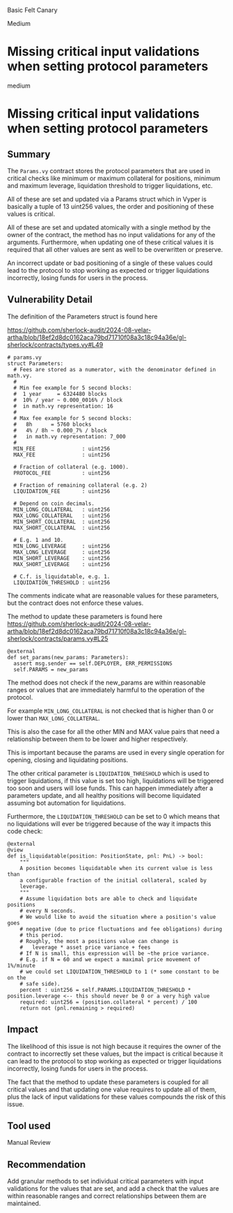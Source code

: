 Basic Felt Canary

Medium

# Missing critical input validations when setting protocol parameters

medium

# Missing critical input validations when setting protocol parameters

## Summary

The `Params.vy` contract stores the protocol parameters that are used in critical checks like minimum or maximum collateral
for positions, minimum and maximum leverage, liquidation threshold to trigger liquidations, etc.

All of these are set and updated via a Params struct which in Vyper is basically a tuple of 13 uint256 values, the order and positioning of these values is critical.

All of these are set and updated atomically with a single method by the owner of the contract, the method has no input validations for any of the arguments. Furthermore, when updating one of these critical values it is required that all other values are sent as well to be overwritten or preserve.

An incorrect update or bad positioning of a single of these values could lead to the protocol to stop working as expected or trigger liquidations incorrectly, losing funds for users in the process.

## Vulnerability Detail

The definition of the Parameters struct is found here

https://github.com/sherlock-audit/2024-08-velar-artha/blob/18ef2d8dc0162aca79bd71710f08a3c18c94a36e/gl-sherlock/contracts/types.vy#L49

```vyper
# params.vy
struct Parameters:
  # Fees are stored as a numerator, with the denominator defined in math.vy.
  #
  # Min fee example for 5 second blocks:
  #  1 year     = 6324480 blocks
  #  10% / year ~ 0.000_0016% / block
  #  in math.vy representation: 16
  #
  # Max fee example for 5 second blocks:
  #   8h      = 5760 blocks
  #   4% / 8h ~ 0.000_7% / block
  #   in math.vy representation: 7_000
  #
  MIN_FEE               : uint256
  MAX_FEE               : uint256

  # Fraction of collateral (e.g. 1000).
  PROTOCOL_FEE          : uint256

  # Fraction of remaining collateral (e.g. 2)
  LIQUIDATION_FEE       : uint256

  # Depend on coin decimals.
  MIN_LONG_COLLATERAL   : uint256
  MAX_LONG_COLLATERAL   : uint256
  MIN_SHORT_COLLATERAL  : uint256
  MAX_SHORT_COLLATERAL  : uint256

  # E.g. 1 and 10.
  MIN_LONG_LEVERAGE     : uint256
  MAX_LONG_LEVERAGE     : uint256
  MIN_SHORT_LEVERAGE    : uint256
  MAX_SHORT_LEVERAGE    : uint256

  # C.f. is_liquidatable, e.g. 1.
  LIQUIDATION_THRESHOLD : uint256
```

The comments indicate what are reasonable values for these parameters, but the contract does not enforce these values.

The method to update these parameters is found here
https://github.com/sherlock-audit/2024-08-velar-artha/blob/18ef2d8dc0162aca79bd71710f08a3c18c94a36e/gl-sherlock/contracts/params.vy#L25

```vyper
@external
def set_params(new_params: Parameters):
  assert msg.sender == self.DEPLOYER, ERR_PERMISSIONS
  self.PARAMS = new_params
```

The method does not check if the new_params are within reasonable ranges or values that are immediately harmful to the operation of the protocol.

For example `MIN_LONG_COLLATERAL` is not checked that is higher than 0 or lower than `MAX_LONG_COLLATERAL`. 

This is also the case for all the other MIN and MAX value pairs that need a relationship between them to be lower and higher respectively.

This is important because the params are used in every single operation for opening, closing and liquidating positions.

The other critical parameter is `LIQUIDATION_THRESHOLD` which is used to trigger liquidations, if this value is set too high, liquidations will be triggered too soon and users will lose funds. This can happen immediately after a parameters update, and all healthy positions will become liquidated assuming bot automation for liquidations.

Furthermore, the `LIQUIDATION_THRESHOLD` can be set to 0 which means that no liquidations will ever be triggered because of the way it impacts this code check:

```vyper
@external
@view
def is_liquidatable(position: PositionState, pnl: PnL) -> bool:
    """
    A position becomes liquidatable when its current value is less than
    a configurable fraction of the initial collateral, scaled by
    leverage.
    """
    # Assume liquidation bots are able to check and liquidate positions
    # every N seconds.
    # We would like to avoid the situation where a position's value goes
    # negative (due to price fluctuations and fee obligations) during
    # this period.
    # Roughly, the most a positions value can change is
    #   leverage * asset price variance + fees
    # If N is small, this expression will be ~the price variance.
    # E.g. if N = 60 and we expect a maximal price movement of 1%/minute
    # we could set LIQUIDATION_THRESHOLD to 1 (* some constant to be on the
    # safe side).
    percent : uint256 = self.PARAMS.LIQUIDATION_THRESHOLD * position.leverage <-- this should never be 0 or a very high value
    required: uint256 = (position.collateral * percent) / 100
    return not (pnl.remaining > required)
```

## Impact

The likelihood of this issue is not high because it requires the owner of the contract to incorrectly set these values, but the impact is critical because it can lead to the protocol to stop working as expected or trigger liquidations incorrectly, losing funds for users in the process.

The fact that the method to update these parameters is coupled for all critical values and that updating one value requires to update all of them, plus the lack of input validations for these values compounds the risk of this issue.

## Tool used

Manual Review

## Recommendation

Add granular methods to set individual critical parameters with input validations for the values that are set, and add a check that the values are within reasonable ranges and correct relationships between them are maintained.
